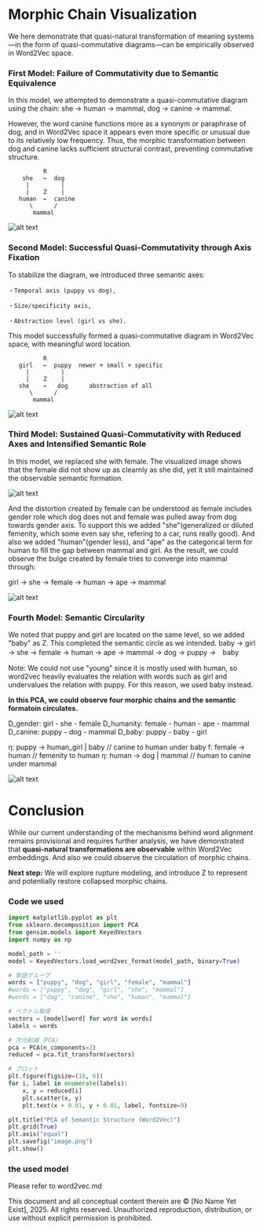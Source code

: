 # Morphic Chain Visualization

We here demonstrate that quasi-natural transformation of meaning systems—in the form of quasi-commutative diagrams—can be empirically observed in Word2Vec space. 


### First Model: Failure of Commutativity due to Semantic Equivalence

In this model, we attempted to demonstrate a quasi-commutative diagram using the chain:
she → human → mammal, dog → canine → mammal.

However, the word canine functions more as a synonym or paraphrase of dog, and in Word2Vec space it appears even more specific or unusual due to its relatively low frequency. Thus, the morphic transformation between dog and canine lacks sufficient structural contrast, preventing commutative structure.

```
          R
    she   ←  dog     
     |         |
     |    Z    |
   human  ←  canine  
      \      /       
       mammal

```

![alt text](https://raw.githubusercontent.com/No-Name-Yet-Exist/Articles/main/conceptual-topology/resources/quasi-communicative-diagram/she-human-mammal-canine-dog.png)




### Second Model: Successful Quasi-Commutativity through Axis Fixation

To stabilize the diagram, we introduced three semantic axes:

    ・Temporal axis (puppy vs dog),

    ・Size/specificity axis,

    ・Abstraction level (girl vs she).

This model successfully formed a quasi-commutative diagram in Word2Vec space, with meaningful word location.

```
          R
   girl   ←  puppy  newer + small + specific
     |         |
     |    Z    |
   she    ←   dog      abstraction of all
      \      /       
       mammal

```

![alt text](https://raw.githubusercontent.com/No-Name-Yet-Exist/Articles/main/conceptual-topology/resources/quasi-communicative-diagram/puppy-dog-mammal-she-girl.png)



### Third Model: Sustained Quasi-Commutativity with Reduced Axes and Intensified Semantic Role

In this model, we replaced she with female. The visualized image shows that the female did not show up as clearnly as she did, yet it still maintained the observable semantic formation.

![alt text](https://raw.githubusercontent.com/No-Name-Yet-Exist/Articles/main/conceptual-topology/resources/quasi-communicative-diagram/puppy-dog-mammal-female-girl.png)


And the distortion created by female can be understood as female includes gender role which dog does not and female was pulled away from dog towards gender axis. To support this we added "she"(generalized or diluted femenity, which some even say she, refering to a car, runs really good). And also we added "human"(gender less), and "ape" as the categorical term for human to fill the gap between mammal and girl. As the result, we could observe the bulge created by female tries to converge into mammal through:

girl → she → female → human → ape → mammal


![alt text](https://raw.githubusercontent.com/No-Name-Yet-Exist/Articles/main/conceptual-topology/resources/quasi-communicative-diagram/she-female-human.png)


### Fourth Model: Semantic Circularity
We noted that puppy and girl are located on the same level, so we added "baby" as Z.
This completed the semantic circle as we intended.
baby → girl → she → female → human → ape → mammal → dog → puppy →　baby

Note: We could not use "young" since it is mostly used with human, so word2vec heavily evaluates the relation with words such as girl and undervalues the relation with puppy. For this reason, we used baby instead.


**In this PCA, we could observe four morphic chains and the semantic formatoin circulates.**

D_gender: girl - she - female 
D_humanity: female - human - ape - mammal
D_canine: puppy - dog - mammal
D_baby: puppy - baby - girl

η: puppy → human_girl | baby // canine to human under baby
f: female → human // femenity to human 
η: human → dog | mammal // human to canine under mammal

![alt text](https://raw.githubusercontent.com/No-Name-Yet-Exist/Articles/main/conceptual-topology/resources/quasi-communicative-diagram/baby-morphic-circle.png)



# Conclusion

While our current understanding of the mechanisms behind word alignment remains provisional and requires further analysis, we have demonstrated that **quasi-natural transformations are observable** within Word2Vec embeddings. And also we could observe the circulation of morphic chains.

**Next step:**
We will explore rupture modeling, and introduce Z to represent and potentially restore collapsed morphic chains.


### Code we used

``` python
import matplotlib.pyplot as plt
from sklearn.decomposition import PCA
from gensim.models import KeyedVectors
import numpy as np

model_path = ''
model = KeyedVectors.load_word2vec_format(model_path, binary=True)

# 単語グループ
words = ["puppy", "dog", "girl", "female", "mammal"]
#words = ["puppy", "dog", "girl", "she", "mammal"]
#words = ["dog", "canine", "she", "human", "mammal"]

# ベクトル取得
vectors = [model[word] for word in words]
labels = words

# 次元削減（PCA）
pca = PCA(n_components=2)
reduced = pca.fit_transform(vectors)

# プロット
plt.figure(figsize=(10, 6))
for i, label in enumerate(labels):
    x, y = reduced[i]
    plt.scatter(x, y)
    plt.text(x + 0.01, y + 0.01, label, fontsize=9)

plt.title("PCA of Semantic Structure (Word2Vec)")
plt.grid(True)
plt.axis("equal")
plt.savefig("image.png") 
plt.show()
```

### the used model
Please refer to word2vec.md


This document and all conceptual content therein are © [No Name Yet Exist], 2025. All rights reserved. Unauthorized reproduction, distribution, or use without explicit permission is prohibited.